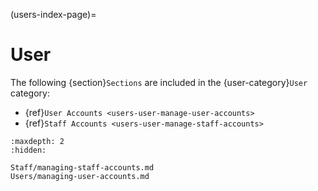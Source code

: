 (users-index-page)=
# User

The following {section}`Sections` are included in the {user-category}`User` category:


- {ref}`User Accounts <users-user-manage-user-accounts>`
- {ref}`Staff Accounts <users-user-manage-staff-accounts>`

```{toctree} Table of Contents
:maxdepth: 2
:hidden:

Staff/managing-staff-accounts.md
Users/managing-user-accounts.md
```